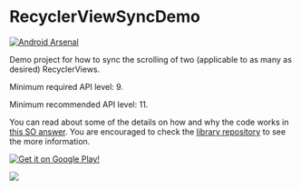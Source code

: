 RecyclerViewSyncDemo
====================
[![Android Arsenal](https://img.shields.io/badge/Android%20Arsenal-RecyclerViewSyncDemo-green.svg?style=flat)](https://android-arsenal.com/details/3/2162)

Demo project for how to sync the scrolling of two (applicable to as many as desired) RecyclerViews.

Minimum required API level: 9.

Minimum recommended API level: 11.

You can read about some of the details on how and why the code works in [this SO answer](http://stackoverflow.com/questions/30702726/sync-scrolling-of-multiple-recyclerviews/31359767#31359767). You are 
encouraged to check the [library repository](https://github.com/Stoyicker/AligningRecyclerView) 
to see the more information.

[![Get it on Google Play!](https://play.google.com/intl/en_us/badges/images/generic/en-play-badge.png "Get it on Google Play")](https://play.google.com/store/apps/details?id=org.jorge.recyclerviewsyncdemo)

<img src="demo/resources/screen_recording_demo.gif" />
